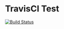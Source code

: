 # TravisCI Test

[![Build Status](https://travis-ci.org/DingZheng2016/TravisTest.svg?branch=master)](https://travis-ci.org/DingZheng2016/TravisTest)
